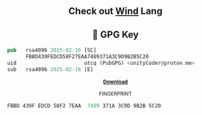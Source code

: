 <div align="center">
    
## Check out [Wind](https://github.com/wind-language) Lang

## 🔐 GPG Key

</div>

```rs
pub   rsa4096 2025-02-16 [SC]
      FBBD439FEDCD58F27EAA7489371A3C9D9B2B5C20
uid                      utcq (PubGPG) <unityCoder@proton.me>
sub   rsa4096 2025-02-16 [E]
```

<div align="center">

<sub>

[**Download**](https://github.com/utcq/utcq/raw/refs/heads/main/assets/utcq.gpg)

</sub>

    
<sub> FINGERPRINT </sub>
</div>

```rs
FBBD 439F EDCD 58F2 7EAA  7489 371A 3C9D 9B2B 5C20
```
